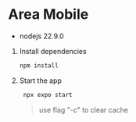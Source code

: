 # Area Mobile

- nodejs 22.9.0

1. Install dependencies

   ```bash
   npm install
   ```

2. Start the app

   ```bash
    npx expo start
   ```
   > use flag "-c" to clear cache
